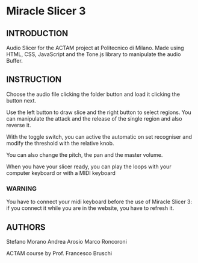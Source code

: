 # Miracle Slicer 3

## INTRODUCTION
Audio Slicer for the ACTAM project at Politecnico di Milano.
Made using HTML, CSS, JavaScript and the Tone.js library to manipulate the audio Buffer.

## INSTRUCTION

Choose the audio file clicking the folder button and load it clicking the button next.

Use the left button to draw slice and the right button to select regions. You can manipulate the attack and the release of the single region and also reverse it.

With the toggle switch, you can active the automatic on set recogniser and modify the threshold with the relative knob.

You can also change the pitch, the pan and the master volume.

When you have your slicer ready, you can play the loops with your computer keyboard or with a MIDI keyboard

### WARNING
 You have to connect your midi keyboard before the use of Miracle Slicer 3: if you connect it while you are in the website, you have to refresh it.

## AUTHORS 
Stefano Morano
Andrea Arosio
Marco Roncoroni

ACTAM course by Prof. Francesco Bruschi


